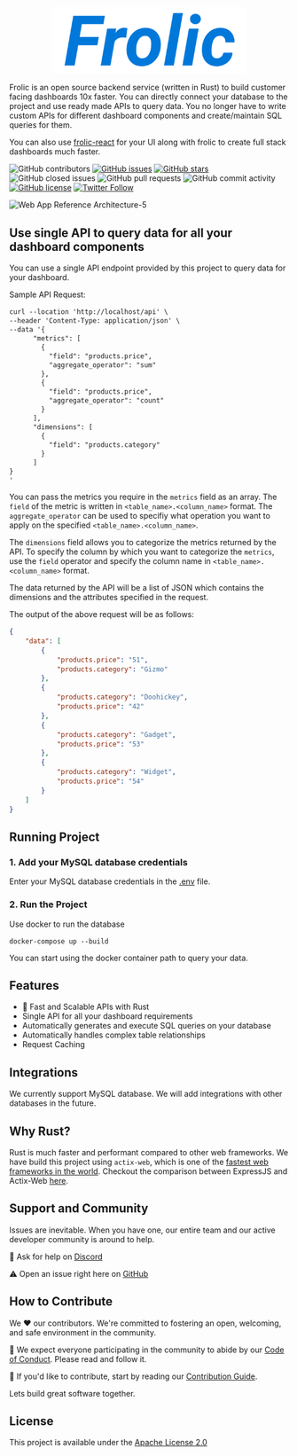
<p align="center">
<a href="">
  <img src="static/Frolic Icon.png" alt="Frolic Logo" width="350">
</a>
</p>

Frolic is an open source backend service (written in Rust) to build customer facing dashboards 10x faster. You can directly connect your database to the project and use ready made APIs to query data. You no longer have to write custom APIs for different dashboard components and create/maintain SQL queries for them.

You can also use [frolic-react](https://github.com/frolicorg/frolic-react) for your UI along with frolic to create full stack dashboards much faster.

![GitHub contributors](https://img.shields.io/github/contributors/FrolicOrg/Frolic)
[![GitHub issues](https://img.shields.io/github/issues/FrolicOrg/Frolic)](https://github.com/FrolicOrg/Frolic/issues)
[![GitHub stars](https://img.shields.io/github/stars/FrolicOrg/Frolic)](https://github.com/FrolicOrg/Frolic/stargazers)
![GitHub closed issues](https://img.shields.io/github/issues-closed/FrolicOrg/Frolic)
![GitHub pull requests](https://img.shields.io/github/issues-pr-raw/FrolicOrg/Frolic)
![GitHub commit activity](https://img.shields.io/github/commit-activity/m/FrolicOrg/Frolic)
[![GitHub license](https://img.shields.io/github/license/FrolicOrg/Frolic)](https://github.com/FrolicOrg/Frolic)
[![Twitter Follow](https://img.shields.io/twitter/follow/FrolicOrg?style=social)](https://twitter.com/FrolicOrg)
<!-- 
![GitHub release (latest by date)](https://img.shields.io/github/v/release/FrolicOrg/Frolic) 
![Docker Cloud Build Status](https://img.shields.io/docker/cloud/build/tooljet/tooljet-ce)
-->


![Web App Reference Architecture-5](https://github.com/arihantparsoya/dashboard-api-layer/assets/15258498/156bdb43-23cf-46d5-a212-9c16f2eab01a)

## Use single API to query data for all your dashboard components

You can use a single API endpoint provided by this project to query data for your dashboard. 

Sample API Request: 

```curl
curl --location 'http://localhost/api' \
--header 'Content-Type: application/json' \
--data '{
      "metrics": [
        {
          "field": "products.price",
          "aggregate_operator": "sum"
        },
        {
          "field": "products.price",
          "aggregate_operator": "count"
        }
      ],
      "dimensions": [
        {
          "field": "products.category"
        }
      ]
}
'
```

You can pass the metrics you require in the `metrics` field as an array. The `field` of the metric is written in `<table_name>.<column_name>` format. The `aggregate_operator` can be used to specifiy what operation you want to apply on the specified `<table_name>.<column_name>`. 

The `dimensions` field allows you to categorize the metrics returned by the API. To specify the column by which you want to categorize the `metrics`, use the `field` operator and specify the column name in `<table_name>.<column_name>` format.

The data returned by the API will be a list of JSON which contains the dimensions and the attributes specified in the request.

The output of the above request will be as follows:

```json
{
    "data": [
        {
            "products.price": "51",
            "products.category": "Gizmo"
        },
        {
            "products.category": "Doohickey",
            "products.price": "42"
        },
        {
            "products.category": "Gadget",
            "products.price": "53"
        },
        {
            "products.category": "Widget",
            "products.price": "54"
        }
    ]
}
```

## Running Project

### 1. Add your MySQL database credentials
Enter your MySQL database credentials in the [.env](https://github.com/arihantparsoya/dashboard-api-layer/blob/prod/app/server/.env) file.

### 2. Run the Project

Use docker to run the database
```
docker-compose up --build
```

You can start using the docker container path to query your data.

## Features

* 🚀 Fast and Scalable APIs with Rust
* Single API for all your dashboard requirements
* Automatically generates and execute SQL queries on your database
* Automatically handles complex table relationships
* Request Caching

## Integrations

We currently support MySQL database. We will add integrations with other databases in the future.

## Why Rust?

Rust is much faster and performant compared to other web frameworks. We have build this project using `actix-web`, which is one of the [fastest web frameworks in the world](https://www.techempower.com/benchmarks/#section=data-r21). Checkout the comparison between ExpressJS and Actix-Web [here](https://medium.com/@maxsparr0w/performance-of-node-js-compared-to-actix-web-37f20810fb1a).

## Support and Community

Issues are inevitable. When you have one, our entire team and our active developer community is around to help.

💬 Ask for help on [Discord](https://discord.gg/NA9nkZaQnv)

⚠️ Open an issue right here on [GitHub](https://github.com/arihantparsoya/dashboard-semantic-layer/issues/new/choose)

## How to Contribute

We ❤️ our contributors. We're committed to fostering an open, welcoming, and safe environment in the community.

📕 We expect everyone participating in the community to abide by our [Code of Conduct](https://github.com/arihantparsoya/dashboard-semantic-layer/wiki/Code-of-Conduct). Please read and follow it. 

🤝 If you'd like to contribute, start by reading our [Contribution Guide](https://github.com/arihantparsoya/dashboard-semantic-layer/wiki/Guide-to-Contribution).

Lets build great software together.

## License

This project is available under the [Apache License 2.0](https://github.com/arihantparsoya/dashboard-semantic-layer/blob/prod/LICENSE)

